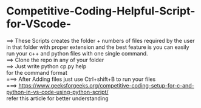 # Competitive-Coding-Helpful-Script-for-VScode-
==> These Scripts creates the folder + numbers of files required by the user in that folder with proper extension and the best feature is you can easily run your      c++ and python files with one single command.<br>
==>  Clone the repo in any of your folder <br>
==>  Just write python cp.py help  <br> for the command format <br>
===> After Adding files just use Ctrl+shift+B to run your files <br>
===> https://www.geeksforgeeks.org/competitive-coding-setup-for-c-and-python-in-vs-code-using-python-script/ <br>
   refer this article for better understanding
